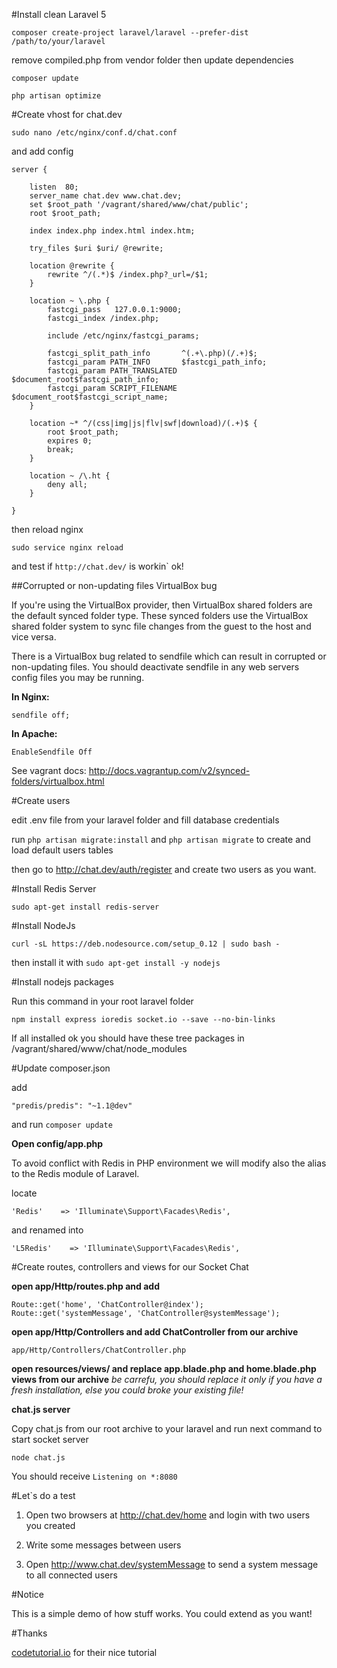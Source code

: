 #Install clean Laravel 5

`composer create-project laravel/laravel --prefer-dist /path/to/your/laravel`

remove compiled.php from vendor folder then update dependencies

`composer update`

`php artisan optimize`


#Create vhost for chat.dev

`sudo nano /etc/nginx/conf.d/chat.conf`

and add config

```
server {

    listen  80;
    server_name chat.dev www.chat.dev;
    set $root_path '/vagrant/shared/www/chat/public';
    root $root_path;

    index index.php index.html index.htm;

    try_files $uri $uri/ @rewrite;

    location @rewrite {
        rewrite ^/(.*)$ /index.php?_url=/$1;
    }

    location ~ \.php {
        fastcgi_pass   127.0.0.1:9000;
        fastcgi_index /index.php;

        include /etc/nginx/fastcgi_params;

        fastcgi_split_path_info       ^(.+\.php)(/.+)$;
        fastcgi_param PATH_INFO       $fastcgi_path_info;
        fastcgi_param PATH_TRANSLATED $document_root$fastcgi_path_info;
        fastcgi_param SCRIPT_FILENAME $document_root$fastcgi_script_name;
    }

    location ~* ^/(css|img|js|flv|swf|download)/(.+)$ {
        root $root_path;
        expires 0;
        break;
    }

    location ~ /\.ht {
        deny all;
    }

}
```

then reload nginx

`sudo service nginx reload`

and test if `http://chat.dev/` is workin` ok!


##Corrupted or non-updating files VirtualBox bug

If you're using the VirtualBox provider, then VirtualBox shared folders are the default synced folder type. These synced folders use the VirtualBox shared folder system to sync file changes from the guest to the host and vice versa.

There is a VirtualBox bug related to sendfile which can result in corrupted or non-updating files. You should deactivate sendfile in any web servers config files you may be running.

**In Nginx:**

`sendfile off;`

**In Apache:**

`EnableSendfile Off`

See vagrant docs: http://docs.vagrantup.com/v2/synced-folders/virtualbox.html


#Create users

edit .env file from your laravel folder and fill database credentials

run `php artisan migrate:install` and `php artisan migrate` to create and load default users tables

then go to http://chat.dev/auth/register and create two users as you want.


#Install Redis Server

`sudo apt-get install redis-server`

#Install NodeJs

`curl -sL https://deb.nodesource.com/setup_0.12 | sudo bash -`

then install it with `sudo apt-get install -y nodejs`

#Install nodejs packages

Run this command in your root laravel folder

`npm install express ioredis socket.io --save --no-bin-links`

If all installed ok you should have these tree packages in /vagrant/shared/www/chat/node_modules


#Update composer.json

add

```
"predis/predis": "~1.1@dev"
```

and run `composer update`

**Open config/app.php**

To avoid conflict with Redis in PHP environment we will modify also the alias to the Redis module of Laravel.

locate

`'Redis'    => 'Illuminate\Support\Facades\Redis',`

and renamed into

`'L5Redis'    => 'Illuminate\Support\Facades\Redis',`


#Create routes, controllers and views for our Socket Chat

**open app/Http/routes.php and add**

```
Route::get('home', 'ChatController@index');
Route::get('systemMessage', 'ChatController@systemMessage');
```

**open app/Http/Controllers and add ChatController from our archive**

`app/Http/Controllers/ChatController.php`

**open resources/views/ and replace app.blade.php and home.blade.php views from our archive**
*be carrefu, you should replace it only if you have a fresh installation, else you could broke your existing file!*

**chat.js server**

Copy chat.js from our root archive to your laravel and run next command to start socket server

`node chat.js`

You should receive `Listening on *:8080`

#Let`s do a test

1) Open two browsers at http://chat.dev/home and login with two users you created

2) Write some messages between users

3) Open http://www.chat.dev/systemMessage to send a system message to all connected users


#Notice

This is a simple demo of how stuff works. You could extend as you want!

#Thanks

[codetutorial.io](http://www.codetutorial.io/laravel-5-and-socket-io-tutorial/) for their nice tutorial

